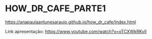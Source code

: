 # HOW_DR_CAFE_PARTE1

https://anapaulaantunesaraujo.github.io/how_dr_cafe/Index.html

Link apresentação: https://www.youtube.com/watch?v=oTCXWkRKvlI

